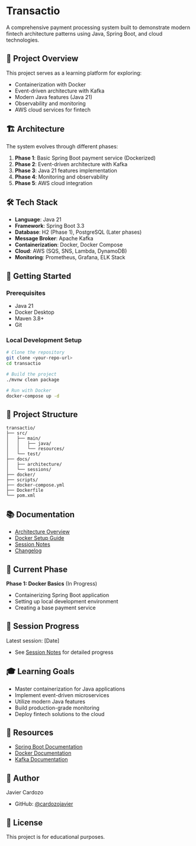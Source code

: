 # Transactio

A comprehensive payment processing system built to demonstrate modern fintech architecture patterns using Java, Spring Boot, and cloud technologies.

## 🎯 Project Overview

This project serves as a learning platform for exploring:
- Containerization with Docker
- Event-driven architecture with Kafka
- Modern Java features (Java 21)
- Observability and monitoring
- AWS cloud services for fintech

## 🏗️ Architecture

The system evolves through different phases:
1. **Phase 1**: Basic Spring Boot payment service (Dockerized)
2. **Phase 2**: Event-driven architecture with Kafka
3. **Phase 3**: Java 21 features implementation
4. **Phase 4**: Monitoring and observability
5. **Phase 5**: AWS cloud integration

## 🛠️ Tech Stack

- **Language**: Java 21
- **Framework**: Spring Boot 3.3
- **Database**: H2 (Phase 1), PostgreSQL (Later phases)
- **Message Broker**: Apache Kafka
- **Containerization**: Docker, Docker Compose
- **Cloud**: AWS (SQS, SNS, Lambda, DynamoDB)
- **Monitoring**: Prometheus, Grafana, ELK Stack

## 🚀 Getting Started

### Prerequisites
- Java 21
- Docker Desktop
- Maven 3.8+
- Git

### Local Development Setup

```bash
# Clone the repository
git clone <your-repo-url>
cd transactio

# Build the project
./mvnw clean package

# Run with Docker
docker-compose up -d
```

## 📁 Project Structure

```
transactio/
├── src/
│   ├── main/
│   │   ├── java/
│   │   └── resources/
│   └── test/
├── docs/
│   ├── architecture/
│   └── sessions/
├── docker/
├── scripts/
├── docker-compose.yml
├── Dockerfile
└── pom.xml
```

## 📚 Documentation

- [Architecture Overview](docs/architecture/ARCHITECTURE.md)
- [Docker Setup Guide](docs/DOCKER.md)
- [Session Notes](docs/sessions/)
- [Changelog](CHANGELOG.md)

## 🔄 Current Phase

**Phase 1: Docker Basics** (In Progress)
- Containerizing Spring Boot application
- Setting up local development environment
- Creating a base payment service

## 📝 Session Progress

Latest session: [Date]
- See [Session Notes](docs/sessions/) for detailed progress

## 🎓 Learning Goals

- Master containerization for Java applications
- Implement event-driven microservices
- Utilize modern Java features
- Build production-grade monitoring
- Deploy fintech solutions to the cloud

## 📖 Resources

- [Spring Boot Documentation](https://spring.io/projects/spring-boot)
- [Docker Documentation](https://docs.docker.com/)
- [Kafka Documentation](https://kafka.apache.org/documentation/)

## 👤 Author

Javier Cardozo
- GitHub: [@cardozojavier](https://github.com/cardozojavier)

## 📄 License

This project is for educational purposes.